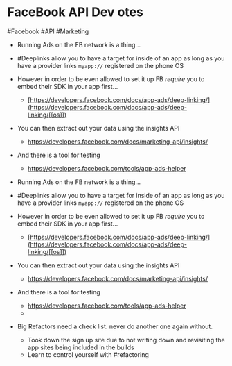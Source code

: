 # FaceBook API Dev otes

\#Facebook #API #Marketing

* Running Ads on the FB network is a thing...
* \#Deeplinks allow you to have a target for inside of an app as long as you have a provider links `myapp://` registered on the phone OS
* However in order to be even allowed to set it up FB *require* you to embed their SDK in your app first... 
  * [https://developers.facebook.com/docs/app-ads/deep-linking/](https://developers.facebook.com/docs/app-ads/deep-linking/[[os]])
* You can then extract out your data using the insights API
  * https://developers.facebook.com/docs/marketing-api/insights/
* And there is a tool for testing
  * https://developers.facebook.com/tools/app-ads-helper

* Running Ads on the FB network is a thing...
* \#Deeplinks allow you to have a target for inside of an app as long as you have a provider links `myapp://` registered on the phone OS
* However in order to be even allowed to set it up FB *require* you to embed their SDK in your app first... 
  * [https://developers.facebook.com/docs/app-ads/deep-linking/](https://developers.facebook.com/docs/app-ads/deep-linking/[[os]])
* You can then extract out your data using the insights API
  * https://developers.facebook.com/docs/marketing-api/insights/
* And there is a tool for testing
  * https://developers.facebook.com/tools/app-ads-helper
  * 
* Big Refactors need a check list. never do another one again without.
  * Took down the sign up site due to not writing down and revisiting the app sites being included in the builds
  * Learn to control yourself with #refactoring
